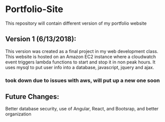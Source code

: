 # Portfolio-Site
This repository will contain different version of my portfolio website

## Version 1 (6/13/2018):
This version was created as a final project in my web development class.  This website is hosted on an Amazon EC2 instance where a cloudwatch event triggers lambda functions to start and stop it in non peak hours.  It uses mysql to put user info into a database, javascript, jquery and ajax.

### took down due to issues with aws, will put up a new one soon


## Future Changes:
Better database security, use of Angular, React, and Bootsrap, and better organization
